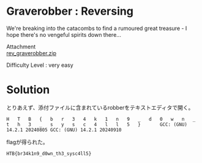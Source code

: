 # Graverobber : Reversing

We're breaking into the catacombs to find a rumoured great treasure - I hope there's no vengeful spirits down there...

Attachment  
[rev_graverobber.zip](rev_graverobber.zip)  

Difficulty Level : very easy  

# Solution

とりあえず、添付ファイルに含まれているrobberをテキストエディタで開く。
```
H   T   B   {   b   r   3   4   k   1   n   9   _   d   0   w   n   _   t   h   3   _   s   y   s   c   4   l   l   5   }       GCC: (GNU) 14.2.1 20240805 GCC: (GNU) 14.2.1 20240910
```
flagが得られた。

`HTB{br34k1n9_d0wn_th3_sysc4ll5}`
